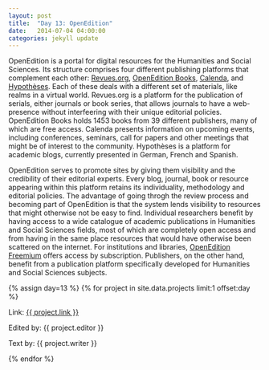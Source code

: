 ```yaml
---
layout: post
title:  "Day 13: OpenEdition"
date:   2014-07-04 04:00:00
categories: jekyll update
---
```


OpenEdition is a portal for digital resources for the Humanities and Social Sciences. Its structure comprises four different publishing platforms that complement each other: [Revues.org](http://www.revues.org/), [OpenEdition Books](http://books.openedition.org/), [Calenda](http://calenda.org/), and [Hypothèses](http://hypotheses.org/). Each of these deals with a different set of materials, like realms in a virtual world. Revues.org is a platform for the publication of serials, either journals or book series, that allows journals to have a web-presence without interfeering with their unique editorial  policies. OpenEdition Books holds 1453 books from 39 different publishers, many of which are free access. Calenda presents information on upcoming events, including conferences, seminars, call for papers and other meetings that might be of interest to the community. Hypothèses is a platform for academic blogs, currently presented in German, French and Spanish.
 
OpenEdition serves to promote sites by giving them visibility and the credibility of their editorial experts. Every blog, journal, book or resource appearing within this platform retains its individuality, methodology and editorial policies. The advantage of going throgh the review process and becoming part of OpenEdition is that the system lends visibility to resources that might otherwise not be easy to find. Individual researchers benefit by having access to a wide catalogue of academic publications in Humanities and Social Sciences fields, most of which are completely open access and from having in the same place resources that would have otherwise been scattered on the internet. For institutions and libraries, [OpenEdition Freemium](http://www.openedition.org/8873) offers access by subscription. Publishers, on the other hand, benefit from a publication platform specifically developed for Humanities and Social Sciences subjects. 

 


<!-- Remember to assign the day -->
{% assign day=13 %}
{% for project in site.data.projects limit:1 offset:day %}
<p>Link: <a href="{{ project.link }}">{{ project.link }}</a></p>
<p>Edited by: {{ project.editor }}</p>
<p>Text by: {{ project.writer }}</p>
{% endfor %}
